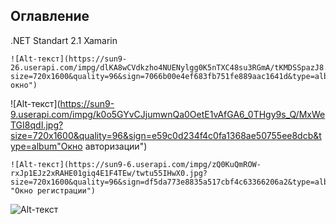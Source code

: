 ## Оглавление
.NET Standart 2.1 Xamarin

```
![Alt-текст](https://sun9-26.userapi.com/impg/dlKA8wCVdkzho4NUENylgg0K5nTXC48su3RGmA/tKMDSSpazJ8.jpg?size=720x1600&quality=96&sign=7066b00e4ef683fb751fe889aac1641d&type=album"Начльное окно")
```
![Alt-текст](https://sun9-9.userapi.com/impg/k0o5GYvCJjumwnQa0OetE1vAfGA6_0THgy9s_Q/MxWeTGI8qdI.jpg?size=720x1600&quality=96&sign=e59c0d234f4c0fa1368ae50755ee8dcb&type=album"Окно авторизации")
```
![Alt-текст](https://sun9-6.userapi.com/impg/zQ0KuQmROW-rxJp1EJz2xRAHE01giq4E1F4TEw/twtu55IHwX0.jpg?size=720x1600&quality=96&sign=df5da773e8835a517cbf4c63366206a2&type=album "Окно регистрации")
```
![Alt-текст](https://sun9-53.userapi.com/impg/2VgJxb-aQP4wvFqcdB3H9x2K0xQqyWBMNVoDmg/Cho2GH0TScU.jpg?size=720x1600&quality=96&sign=484644d66f160b5b62ef2cae8a80b00e&type=album "Окно пользователя")
